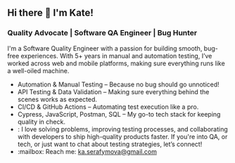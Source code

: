 
## Hi there 👋 I'm Kate!
<h3 class=“heading-element” dir=“auto”> Quality Advocate | Software QA Engineer | Bug Hunter </h3>
<p dir=“auto”>I'm a Software Quality Engineer with a passion for building smooth, bug-free experiences. With 5+ years in manual and automation testing, I’ve worked across web and mobile platforms, making sure everything runs like a well-oiled machine.</p>
<ul dir=“auto”>
<li>Automation & Manual Testing – Because no bug should go unnoticed!</li>
<li>API Testing & Data Validation – Making sure everything behind the scenes works as expected.</li>
<li>CI/CD & GitHub Actions – Automating test execution like a pro.</li>
<li>Cypress, JavaScript, Postman, SQL – My go-to tech stack for keeping quality in check.</li>
<li>: I love solving problems, improving testing processes, and collaborating with developers to ship high-quality products faster. If you're into QA, or tech, or just want to chat about testing strategies, let’s connect!</li>
<li>:mailbox: Reach me: <a href=“mailto:ka.serafymova@gmail.com”>ka.serafymova@gmail.com</a></li>
</ul>
<!--
**Katie51/Katie51** is a ✨ _special_ ✨ repository because its `README.md` (this file) appears on your GitHub profile.



🔹 What I do best:

Automation & Manual Testing – Because no bug should go unnoticed!
API Testing & Data Validation – Making sure everything behind the scenes works as expected.
CI/CD & GitHub Actions – Automating test execution like a pro.
Cypress, JavaScript, Postman, SQL – My go-to tech stack for keeping quality in check.
💡 I love solving problems, improving testing processes, and collaborating with developers to ship high-quality products faster. If you're into QA, tech, or just want to chat about testing strategies, let’s connect! 🚀
-->
